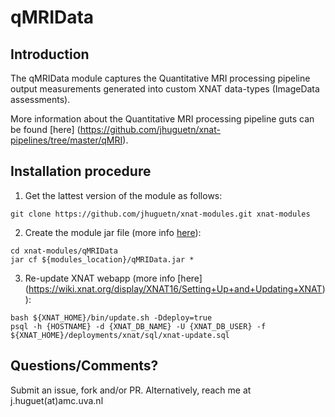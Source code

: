 # qMRIData

## Introduction
The qMRIData module captures the Quantitative MRI processing pipeline output measurements generated into custom XNAT data-types (ImageData assessments).

More information about the Quantitative MRI processing pipeline guts can be found [here] (https://github.com/jhuguetn/xnat-pipelines/tree/master/qMRI).

## Installation procedure

1. Get the lattest version of the module as follows: 
  ```
  git clone https://github.com/jhuguetn/xnat-modules.git xnat-modules
  ```

2. Create the module jar file (more info [here](https://wiki.xnat.org/display/XNAT16/Exploring+Module+Structure)): 
  ```
  cd xnat-modules/qMRIData
  jar cf ${modules_location}/qMRIData.jar *
  ```

3. Re-update XNAT webapp (more info [here] (https://wiki.xnat.org/display/XNAT16/Setting+Up+and+Updating+XNAT)):
  ```
  bash ${XNAT_HOME}/bin/update.sh -Ddeploy=true
  psql -h {HOSTNAME} -d {XNAT_DB_NAME} -U {XNAT_DB_USER} -f ${XNAT_HOME}/deployments/xnat/sql/xnat-update.sql 
  ```

## Questions/Comments?

Submit an issue, fork and/or PR. Alternatively, reach me at j.huguet(at)amc.uva.nl
